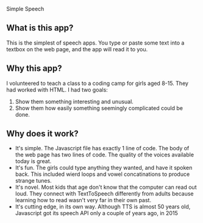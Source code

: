 Simple Speech
## What is this app?
This is the simplest of speech apps. You type or paste some text into a textbox on the web page, and the app will read it to you.
## Why this app?
I volunteered to teach a class to a coding camp for girls aged 8-15. They had worked with HTML. I had two goals:
1. Show them something interesting and unusual.
2. Show them how easily something seemingly complicated could be done.
## Why does it work?
* It's simple. The Javascript file has exactly 1 line of code. The body of the web page has two lines of code. The quality of the voices available today is great.
* It's fun. The girls could type anything they wanted, and have it spoken back. This included wierd loops and vowel concatinations to produce strange tunes.
* It's novel. Most kids that age don't know that the computer can read out loud. They connect with TextToSpeech differently from adults because learning how to read wasn't very far in their own past.
* It's cutting edge, in its own way. Although TTS is almost 50 years old, Javascript got its speech API only a couple of years ago, in 2015